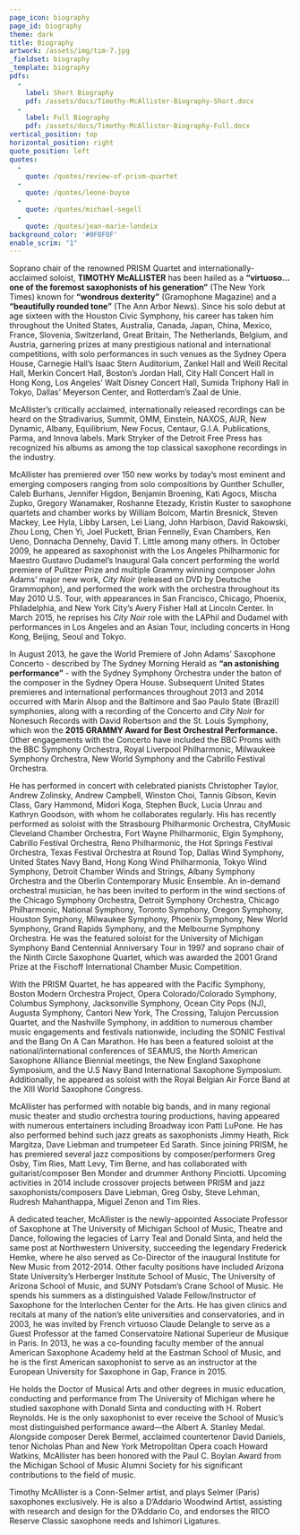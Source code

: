 ```yaml
---
page_icon: biography
page_id: biography
theme: dark
title: Biography
artwork: /assets/img/tim-7.jpg
_fieldset: biography
_template: biography
pdfs:
  - 
    label: Short Biography
    pdf: /assets/docs/Timothy-McAllister-Biography-Short.docx
  - 
    label: Full Biography
    pdf: /assets/docs/Timothy-McAllister-Biography-Full.docx
vertical_position: top
horizontal_position: right
quote_position: left
quotes:
  - 
    quote: /quotes/review-of-prism-quartet
  - 
    quote: /quotes/leone-buyse
  - 
    quote: /quotes/michael-segell
  - 
    quote: /quotes/jean-marie-londeix
background_color: '#0F0F0F'
enable_scrim: "1"
---
```

Soprano chair of the renowned PRISM Quartet and internationally-acclaimed soloist, **TIMOTHY McALLISTER** has been hailed as a **“virtuoso…one of the foremost saxophonists of his generation”** (The New York Times) known for **“wondrous dexterity”** (Gramophone Magazine) and a **“beautifully rounded tone”** (The Ann Arbor News). Since his solo debut at age sixteen with the Houston Civic Symphony, his career has taken him throughout the United States, Australia, Canada, Japan, China, Mexico, France, Slovenia, Switzerland, Great Britain, The Netherlands, Belgium, and Austria, garnering prizes at many prestigious national and international competitions, with solo performances in such venues as the Sydney Opera House, Carnegie Hall’s Isaac Stern Auditorium, Zankel Hall and Weill Recital Hall, Merkin Concert Hall, Boston’s Jordan Hall, City Hall Concert Hall in Hong Kong, Los Angeles’ Walt Disney Concert Hall, Sumida Triphony Hall in Tokyo, Dallas’ Meyerson Center, and Rotterdam’s Zaal de Unie.

McAllister’s critically acclaimed, internationally released recordings can be heard on the Stradivarius, Summit, OMM, Einstein, NAXOS, AUR, New Dynamic, Albany, Equilibrium, New Focus, Centaur, G.I.A. Publications, Parma, and Innova labels. Mark Stryker of the Detroit Free Press has recognized his albums as among the top classical saxophone recordings in the industry.

McAllister has premiered over 150 new works by today’s most eminent and emerging composers ranging from solo compositions by Gunther Schuller, Caleb Burhans, Jennifer Higdon, Benjamin Broening, Kati Agocs, Mischa Zupko, Gregory Wanamaker, Roshanne Etezady, Kristin Kuster to saxophone quartets and chamber works by William Bolcom, Martin Bresnick, Steven Mackey, Lee Hyla, Libby Larsen, Lei Liang, John Harbison, David Rakowski, Zhou Long, Chen Yi, Joel Puckett, Brian Fennelly, Evan Chambers, Ken Ueno, Donnacha Dennehy, David T. Little among many others.  In October 2009, he appeared as saxophonist with the Los Angeles Philharmonic for Maestro Gustavo Dudamel’s Inaugural Gala concert performing the world premiere of Pulitzer Prize and multiple Grammy winning composer John Adams’ major new work, *City Noir* (released on DVD by Deutsche Grammophon), and performed the work with the orchestra throughout its May 2010 U.S. Tour, with appearances in San Francisco, Chicago, Phoenix, Philadelphia, and New York City’s Avery Fisher Hall at Lincoln Center.  In March 2015, he reprises his *City Noir* role with the LAPhil and Dudamel with performances in Los Angeles and an Asian Tour, including concerts in Hong Kong, Beijing, Seoul and Tokyo.

In August 2013, he gave the World Premiere of John Adams’ Saxophone Concerto - described by The Sydney Morning Herald as **“an astonishing performance”** - with the Sydney Symphony Orchestra under the baton of the composer in the Sydney Opera House. Subsequent United States premieres and international performances throughout 2013 and 2014 occurred with Marin Alsop and the Baltimore and Sao Paulo State (Brazil) symphonies, along with a recording of the Concerto and *City Noir* for Nonesuch Records with David Robertson and the St. Louis Symphony, which won the **2015 GRAMMY Award for Best Orchestral Performance.** Other engagements with the Concerto have included the BBC Proms with the BBC Symphony Orchestra, Royal Liverpool Philharmonic, Milwaukee Symphony Orchestra, New World Symphony and the Cabrillo Festival Orchestra.

He has performed in concert with celebrated pianists Christopher Taylor, Andrew Zolinsky, Andrew Campbell, Winston Choi, Tannis Gibson, Kevin Class, Gary Hammond, Midori Koga, Stephen Buck, Lucia Unrau and Kathryn Goodson, with whom he collaborates regularly.  His has recently performed as soloist with the Strasbourg Philharmonic Orchestra, CityMusic Cleveland Chamber Orchestra, Fort Wayne Philharmonic, Elgin Symphony, Cabrillo Festival Orchestra, Reno Philharmonic, the Hot Springs Festival Orchestra, Texas Festival Orchestra at Round Top, Dallas Wind Symphony, United States Navy Band, Hong Kong Wind Philharmonia, Tokyo Wind Symphony, Detroit Chamber Winds and Strings, Albany Symphony Orchestra and the Oberlin Contemporary Music Ensemble.  An in-demand orchestral musician, he has been invited to perform in the wind sections of the Chicago Symphony Orchestra, Detroit Symphony Orchestra, Chicago Philharmonic, National Symphony, Toronto Symphony, Oregon Symphony, Houston Symphony, Milwaukee Symphony, Phoenix Symphony, New World Symphony, Grand Rapids Symphony, and the Melbourne Symphony Orchestra. He was the featured soloist for the University of Michigan Symphony Band Centennial Anniversary Tour in 1997 and soprano chair of the Ninth Circle Saxophone Quartet, which was awarded the 2001 Grand Prize at the Fischoff International Chamber Music Competition.

With the PRISM Quartet, he has appeared with the Pacific Symphony, Boston Modern Orchestra Project, Opera Colorado/Colorado Symphony, Columbus Symphony, Jacksonville Symphony, Ocean City Pops (NJ), Augusta Symphony, Cantori New York, The Crossing, Talujon Percussion Quartet, and the Nashville Symphony, in addition to numerous chamber music engagements and festivals nationwide, including the SONIC Festival and the Bang On A Can Marathon. He has been a featured soloist at the national/international conferences of SEAMUS, the North American Saxophone Alliance Biennial meetings, the New England Saxophone Symposium, and the U.S Navy Band International Saxophone Symposium. Additionally, he appeared as soloist with the Royal Belgian Air Force Band at the XIII World Saxophone Congress.

McAllister has performed with notable big bands, and in many regional music theater and studio orchestra touring productions, having appeared with numerous entertainers including Broadway icon Patti LuPone. He has also performed behind such jazz greats as saxophonists Jimmy Heath, Rick Margitza, Dave Liebman and trumpeteer Ed Sarath. Since joining PRISM, he has premiered several jazz compositions by composer/performers Greg Osby, Tim Ries, Matt Levy, Tim Berne, and has collaborated with guitarist/composer Ben Monder and drummer Anthony Pinciotti. Upcoming activities in 2014 include crossover projects between PRISM and jazz saxophonists/composers Dave Liebman, Greg Osby, Steve Lehman, Rudresh Mahanthappa, Miguel Zenon and Tim Ries.

A dedicated teacher, McAllister is the newly-appointed Associate Professor of Saxophone at The University of Michigan School of Music, Theatre and Dance, following the legacies of Larry Teal and Donald Sinta, and held the same post at Northwestern University, succeeding the legendary Frederick Hemke, where he also served as Co-Director of the inaugural Institute for New Music from 2012-2014.  Other faculty positions have included Arizona State University’s Herberger Institute School of Music, The University of Arizona School of Music, and SUNY Potsdam’s Crane School of Music. He spends his summers as a distinguished Valade Fellow/Instructor of Saxophone for the Interlochen Center for the Arts.  He has given clinics and recitals at many of the nation’s elite universities and conservatories, and in 2003, he was invited by French virtuoso Claude Delangle to serve as a Guest Professor at the famed Conservatoire National Superieur de Musique in Paris. In 2013, he was a co-founding faculty member of the annual American Saxophone Academy held at the Eastman School of Music, and he is the first American saxophonist to serve as an instructor at the European University for Saxophone in Gap, France in 2015. 

He holds the Doctor of Musical Arts and other degrees in music education, conducting and performance from The University of Michigan where he studied saxophone with Donald Sinta and conducting with H. Robert Reynolds. He is the only saxophonist to ever receive the School of Music’s most distinguished performance award—the Albert A. Stanley Medal. Alongside composer Derek Bermel, acclaimed countertenor David Daniels, tenor Nicholas Phan and New York Metropolitan Opera coach Howard Watkins, McAllister has been honored with the Paul C. Boylan Award from the Michigan School of Music Alumni Society for his significant contributions to the field of music.

Timothy McAllister is a Conn-Selmer artist, and plays Selmer (Paris) saxophones exclusively. He is also a D’Addario
Woodwind Artist, assisting with research and design for the D’Addario Co, and endorses the RICO Reserve Classic saxophone reeds and Ishimori Ligatures.